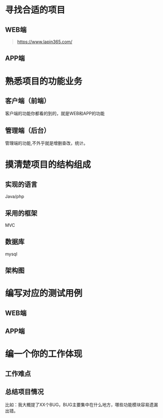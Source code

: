 # 寻找合适的项目
## WEB端
>https://www.lapin365.com/
## APP端
# 熟悉项目的功能业务
## 客户端（前端）
客户端的功能你都看的到的，就是WEB和APP的功能
## 管理端（后台）
管理端的功能,不外乎就是增删查改，统计。
# 摸清楚项目的结构组成

## 实现的语言
Java/php
## 采用的框架
MVC
## 数据库
mysql
## 架构图

# 编写对应的测试用例
## WEB端
## APP端
# 编一个你的工作体现
## 工作难点
## 总结项目情况
比如：我大概提了XX个BUG，BUG主要集中在什么地方，哪些功能模块容易遗漏出错。
